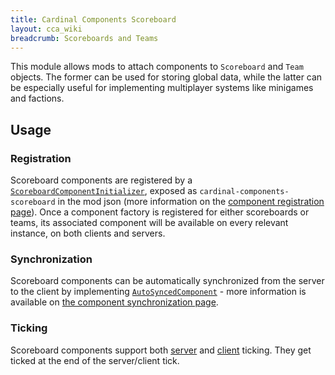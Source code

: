 ```yaml
---
title: Cardinal Components Scoreboard
layout: cca_wiki
breadcrumb: Scoreboards and Teams
---
```


This module allows mods to attach components to `Scoreboard` and `Team` objects. The former can be used for storing global data, while the latter can be especially useful for implementing multiplayer systems like minigames and factions.

## Usage
### Registration

Scoreboard components are registered by a [`ScoreboardComponentInitializer`](https://github.com/Ladysnake/Cardinal-Components-API/blob/master/cardinal-components-scoreboard/src/main/java/org/ladysnake/cca/api/v3/scoreboard/ScoreboardComponentInitializer.java), exposed as `cardinal-components-scoreboard` in the mod json (more information on the [component registration page](../registration#2-attaching-your-component)).
Once a component factory is registered for either scoreboards or teams, its associated component will be available on every relevant instance, on both clients and servers.

### Synchronization

Scoreboard components can be automatically synchronized from the server to the client by implementing [`AutoSyncedComponent`](https://github.com/Ladysnake/Cardinal-Components-API/blob/master/cardinal-components-base/src/main/java/org/ladysnake/cca/api/v3/component/sync/AutoSyncedComponent.java) - more information is available on [the component synchronization page](../synchronization.md).

### Ticking

Scoreboard components support both [server](https://github.com/Ladysnake/Cardinal-Components-API/blob/main/cardinal-components-base/src/main/java/org/ladysnake/cca/api/v3/component/tick/ServerTickingComponent.java) and [client](https://github.com/Ladysnake/Cardinal-Components-API/blob/main/cardinal-components-base/src/main/java/org/ladysnake/cca/api/v3/component/tick/ClientTickingComponent.java) ticking.
They get ticked at the end of the server/client tick.
